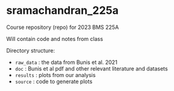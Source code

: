 # sramachandran_225a
 
Course repository (repo) for 2023 BMS 225A

Will contain code and notes from class

Directory structure:

- `raw_data` : the data from Bunis et al. 2021
- `doc` : Bunis et al pdf and other relevant literature and datasets
- `results` : plots from our analysis
- `source` : code to generate plots